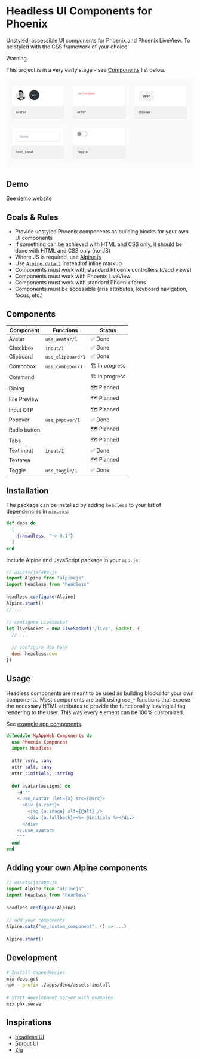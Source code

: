 # Headless UI Components for Phoenix

Unstyled, accessible UI components for Phoenix and Phoenix LiveView.
To be styled with the CSS framework of your choice.

> [!WARNING]
> This project is in a very early stage - see [Components](#components) list below.

![Preview](preview.png)

## Demo

[See demo website](https://headless.fly.dev)

## Goals & Rules

- Provide unstyled Phoenix components as building blocks for your own UI components
- If something can be achieved with HTML and CSS only, it should be done with HTML and CSS only (no-JS)
- Where JS is required, use [Alpine.js](http://alpinejs.dev)
- Use [`Alpine.data()`](https://alpinejs.dev/globals/alpine-data) instead of inline markup
- Components must work with standard Phoenix controllers (_dead_ views)
- Components must work with Phoenix LiveView
- Components must work with standard Phoenix forms
- Components must be accessible (aria attributes, keyboard navigation, focus, etc.)

## Components

| Component    | Functions         | Status         |
| ------------ | ----------------- | -------------- |
| Avatar       | `use_avatar/1`    | ✅ Done        |
| Checkbox     | `input/1`         | ✅ Done        |
| Clipboard    | `use_clipboard/1` | ✅ Done        |
| Combobox     | `use_combobox/1`  | 🏗️ In progress |
| Command      |                   | 🏗️ In progress |
| Dialog       |                   | 🗺️ Planned     |
| File Preview |                   | 🗺️ Planned     |
| Input OTP    |                   | 🗺️ Planned     |
| Popover      | `use_popover/1`   | ✅ Done        |
| Radio button |                   | 🗺️ Planned     |
| Tabs         |                   | 🗺️ Planned     |
| Text input   | `input/1`         | ✅ Done        |
| Textarea     |                   | 🗺️ Planned     |
| Toggle       | `use_toggle/1`    | ✅ Done        |

## Installation

The package can be installed by adding `headless` to your list of dependencies in `mix.exs`:

```elixir
def deps do
  [
    {:headless, "~> 0.1"}
  ]
end
```

Include Alpine and JavaScript package in your `app.js`:

```js
// assets/js/app.js
import Alpine from "alpinejs"
import headless from "headless"

headless.configure(Alpine)
Alpine.start()
// ...

// configure LiveSocket
let liveSocket = new LiveSocket('/live', Socket, {
  // ...

  // configure dom hook
  dom: headless.dom
})
```


## Usage

Headless components are meant to be used as building blocks for your own components.
Most components are built using `use_*` functions that expose the necessary HTML attributes
to provide the functionality leaving all tag rendering to the user.
This way every element can be 100% customized.

See [example app components](./apps/demo/lib/demo/components/core_components.ex).

```elixir
defmodule MyAppWeb.Components do
  use Phoenix.Component
  import Headless

  attr :src, :any
  attr :alt, :any
  attr :initials, :string

  def avatar(assigns) do
    ~H"""
    <.use_avatar :let={a} src={@src}>
      <div {a.root}>
        <img {a.image} alt={@alt} />
        <div {a.fallback}><%= @initials %></div>
      </div>
    </.use_avatar>
    """
  end
end
```

## Adding your own Alpine components

```js
// assets/js/app.js
import Alpine from "alpinejs"
import headless from "headless"

headless.configure(Alpine)

// add your components
Alpine.data("my_custom_component", () => ...)

Alpine.start()
```

## Development

```bash
# Install dependencies
mix deps.get
npm --prefix ./apps/demo/assets install

# Start development server with examples
mix phx.server
```

## Inspirations

- [headless UI](https://headlessui.com)
- [Sprout UI](https://github.com/TunkShif/sprout_ui)
- [Zig](https://zagjs.com/)

